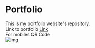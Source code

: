 # Portfolio
This is my portfolio website's repository.<br>
Link to portfolio [Link](http://maskmanaman.tech/)<br>
For mobiles QR Code <br>
![img](qr-code.png=200x200)

